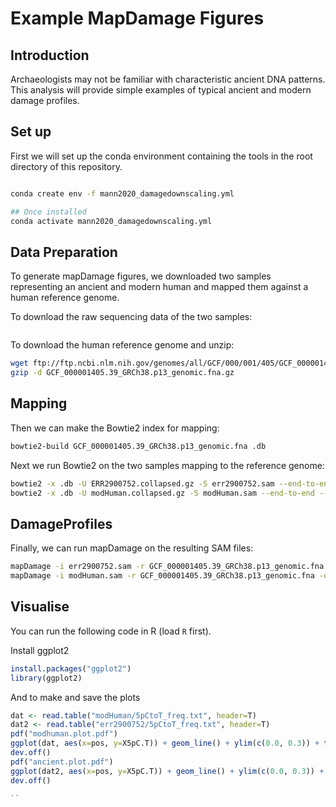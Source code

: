 # Example MapDamage Figures

## Introduction

Archaeologists may not be familiar with characteristic ancient DNA patterns.
This analysis will provide simple examples of typical ancient and modern
damage profiles.

## Set up

First we will set up the conda environment containing the tools in the root
directory of this repository.

```bash

conda create env -f mann2020_damagedownscaling.yml

## Once installed
conda activate mann2020_damagedownscaling.yml
```

## Data Preparation

To generate mapDamage figures, we downloaded two samples representing an ancient
and modern human and mapped them against a human reference genome.

To download the raw sequencing data of the two samples:

<!-- Allie: we are missing the samples downloading commands below -->

```bash
```

To download the human reference genome and unzip:

```bash
wget ftp://ftp.ncbi.nlm.nih.gov/genomes/all/GCF/000/001/405/GCF_000001405.39_GRCh38.p13/GCF_000001405.39_GRCh38.p13_genomic.fna.gz
gzip -d GCF_000001405.39_GRCh38.p13_genomic.fna.gz
```

## Mapping

Then we can make the Bowtie2 index for mapping:

```bash
bowtie2-build GCF_000001405.39_GRCh38.p13_genomic.fna .db
```

Next we run Bowtie2 on the two samples mapping to the reference genome:

```bash
bowtie2 -x .db -U ERR2900752.collapsed.gz -S err2900752.sam --end-to-end --no-unal
bowtie2 -x .db -U modHuman.collapsed.gz -S modHuman.sam --end-to-end --no-unal
```

## DamageProfiles

Finally, we can run mapDamage on the resulting SAM files:

```bash
mapDamage -i err2900752.sam -r GCF_000001405.39_GRCh38.p13_genomic.fna -d err2900752
mapDamage -i modHuman.sam -r GCF_000001405.39_GRCh38.p13_genomic.fna -d modHuman
```

## Visualise

You can run the following code in R (load `R` first). 

Install ggplot2

```r
install.packages("ggplot2")
library(ggplot2)
```


And to make and save the plots

```r
dat <- read.table("modHuman/5pCtoT_freq.txt", header=T)
dat2 <- read.table("err2900752/5pCtoT_freq.txt", header=T)
pdf("modhuman.plot.pdf")
ggplot(dat, aes(x=pos, y=X5pC.T)) + geom_line() + ylim(c(0.0, 0.3)) + theme_minimal()
dev.off()
pdf("ancient.plot.pdf")
ggplot(dat2, aes(x=pos, y=X5pC.T)) + geom_line() + ylim(c(0.0, 0.3)) + theme_minimal()
dev.off()

``